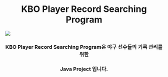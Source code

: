 <h1 align="center">KBO Player Record Searching Program</h1>

<img src="image/recSearch"/>

<h3 align="center">KBO Player Record Searching Program은 야구 선수들의 기록 관리를 위한</h3> 

<h3 align="center">Java Project 입니다.</h3>
